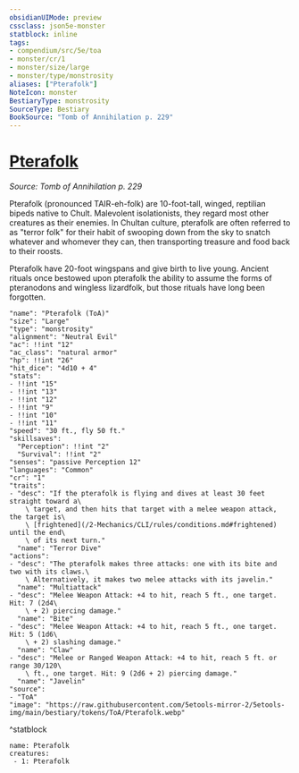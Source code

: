 ```yaml
---
obsidianUIMode: preview
cssclass: json5e-monster
statblock: inline
tags:
- compendium/src/5e/toa
- monster/cr/1
- monster/size/large
- monster/type/monstrosity
aliases: ["Pterafolk"]
NoteIcon: monster
BestiaryType: monstrosity
SourceType: Bestiary
BookSource: "Tomb of Annihilation p. 229"
---
```

# [Pterafolk](2-Mechanics/CLI/bestiary/monstrosity/pterafolk-toa.md)
*Source: Tomb of Annihilation p. 229*  

Pterafolk (pronounced TAIR-eh-folk) are 10-foot-tall, winged, reptilian bipeds native to Chult. Malevolent isolationists, they regard most other creatures as their enemies. In Chultan culture, pterafolk are often referred to as "terror folk" for their habit of swooping down from the sky to snatch whatever and whomever they can, then transporting treasure and food back to their roosts.

Pterafolk have 20-foot wingspans and give birth to live young. Ancient rituals once bestowed upon pterafolk the ability to assume the forms of pteranodons and wingless lizardfolk, but those rituals have long been forgotten.

```statblock
"name": "Pterafolk (ToA)"
"size": "Large"
"type": "monstrosity"
"alignment": "Neutral Evil"
"ac": !!int "12"
"ac_class": "natural armor"
"hp": !!int "26"
"hit_dice": "4d10 + 4"
"stats":
- !!int "15"
- !!int "13"
- !!int "12"
- !!int "9"
- !!int "10"
- !!int "11"
"speed": "30 ft., fly 50 ft."
"skillsaves":
  "Perception": !!int "2"
  "Survival": !!int "2"
"senses": "passive Perception 12"
"languages": "Common"
"cr": "1"
"traits":
- "desc": "If the pterafolk is flying and dives at least 30 feet straight toward a\
    \ target, and then hits that target with a melee weapon attack, the target is\
    \ [frightened](/2-Mechanics/CLI/rules/conditions.md#frightened) until the end\
    \ of its next turn."
  "name": "Terror Dive"
"actions":
- "desc": "The pterafolk makes three attacks: one with its bite and two with its claws.\
    \ Alternatively, it makes two melee attacks with its javelin."
  "name": "Multiattack"
- "desc": "Melee Weapon Attack: +4 to hit, reach 5 ft., one target. Hit: 7 (2d4\
    \ + 2) piercing damage."
  "name": "Bite"
- "desc": "Melee Weapon Attack: +4 to hit, reach 5 ft., one target. Hit: 5 (1d6\
    \ + 2) slashing damage."
  "name": "Claw"
- "desc": "Melee or Ranged Weapon Attack: +4 to hit, reach 5 ft. or range 30/120\
    \ ft., one target. Hit: 9 (2d6 + 2) piercing damage."
  "name": "Javelin"
"source":
- "ToA"
"image": "https://raw.githubusercontent.com/5etools-mirror-2/5etools-img/main/bestiary/tokens/ToA/Pterafolk.webp"
```
^statblock

```encounter-table
name: Pterafolk
creatures:
 - 1: Pterafolk
```